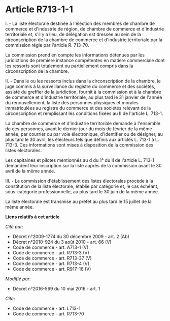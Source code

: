 # Article R713-1-1

I. - La liste électorale destinée à l'élection des membres de chambre de commerce et d'industrie de région, de chambre de
commerce et d'industrie territoriale et, s'il y a lieu, de délégation est dressée au sein de la circonscription de la chambre
de commerce et d'industrie territoriale par la commission régie par l'article R. 713-70. 

La commission prend en compte les informations détenues par les juridictions de première instance compétentes en matière
commerciale dont les ressorts sont totalement ou partiellement compris dans la circonscription de la chambre. 

II. - Dans le ou les ressorts inclus dans la circonscription de la chambre, le juge commis à la surveillance du registre du
commerce et des sociétés, assisté du greffier de la juridiction, fournit à la commission et à la chambre de commerce et
d'industrie territoriale, au plus tard le 31 janvier de l'année du renouvellement, la liste des personnes physiques et
morales immatriculées au registre du commerce et des sociétés relevant de la circonscription et remplissant les conditions
fixées au II de l'article L. 713-1. 

La chambre de commerce et d'industrie territoriale demande à l'ensemble de ces personnes, avant le dernier jour du mois de
février de la même année, par courrier ou par voie électronique, d'identifier ou de désigner, au plus tard le 30 avril, les
électeurs tels que définis aux articles L. 713-1 à L. 713-3. Ces informations sont mises à disposition de la commission des
listes électorales.

Les capitaines et pilotes mentionnés au d du 1° du II de l'article L. 713-1 demandent leur inscription sur la liste auprès de
la commission avant le 30 avril de la même année. 

III. - La commission d'établissement des listes électorales procède à la constitution de la liste électorale, établie par
catégorie et, le cas échéant, sous-catégorie professionnelle, au plus tard le 30 juin de la même année. 

La liste électorale est transmise au préfet au plus tard le 15 juillet de la même année.

**Liens relatifs à cet article**

_Cité par_:

  - Décret n°2009-1774 du 30 décembre 2009 - art. 2 (Ab)
  - Décret n°2010-924 du 3 août 2010 - art. 66 (V)
  - Code de commerce - art. A713-1 (V)
  - Code de commerce - art. R713-3 (V)
  - Code de commerce - art. R713-37 (V)
  - Code de commerce - art. R713-4 (V)
  - Code de commerce - art. R917-16 (V)

_Modifié par_:

  - Décret n°2016-569 du 10 mai 2016 - art. 1

_Cite_:

  - Code de commerce - art. L713-1
  - Code de commerce - art. R713-70
